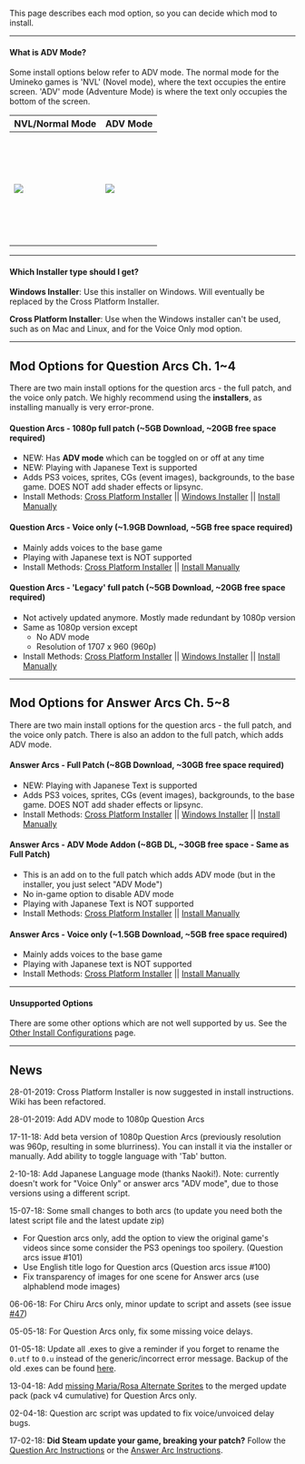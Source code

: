 This page describes each mod option, so you can decide which mod to install.

----

#### What is ADV Mode?

Some install options below refer to ADV mode. The normal mode for the Umineko games is 'NVL' (Novel mode), where the text occupies the entire screen. 'ADV' mode (Adventure Mode)  is where the text only occupies the bottom of the screen.

<table>
<thead>
<tr class="header">
<th>NVL/Normal Mode</th>
<th>ADV Mode</th>
</tr>
</thead>
<tbody>
<td height=200><img src="https://07th-mod.com/wiki/Umineko/img/3.jpg"></td>
<td height=200><img src="https://07th-mod.com/wiki/Umineko/img/4.jpg"></td>
</tbody>
</table>

----
#### Which Installer type should I get?

**Windows Installer**: Use this installer on Windows. Will eventually be replaced by the Cross Platform Installer.

**Cross Platform Installer**: Use when the Windows installer can't be used, such as on Mac and Linux, and for the Voice Only mod option.

----

## Mod Options for Question Arcs Ch. 1~4

There are two main install options for the question arcs - the full patch, and the voice only patch. We highly recommend using the **installers**, as installing manually is very error-prone.

#### Question Arcs - 1080p full patch (~5GB Download, ~20GB free space required)

- NEW: Has **ADV mode** which can be toggled on or off at any time
- NEW: Playing with Japanese Text is supported
- Adds PS3 voices, sprites, CGs (event images), backgrounds, to the base game. DOES NOT add shader effects or lipsync.
- Install Methods: [Cross Platform Installer](../Mod-Installer.md) || [Windows Installer](Umineko-Legacy-Installer.md) || [Install Manually](Umineko-Part-1---Voice-and-Graphics-Patch.md)

#### Question Arcs - Voice only (~1.9GB Download, ~5GB free space required)

- Mainly adds voices to the base game
- Playing with Japanese text is NOT supported
- Install Methods:  [Cross Platform Installer](../Mod-Installer.md) || [Install Manually](Umineko-Part-1.1---Voices-only-Patch.md)

#### Question Arcs - 'Legacy' full patch (~5GB Download, ~20GB free space required)

- Not actively updated anymore. Mostly made redundant by 1080p version
- Same as 1080p version except
    - No ADV mode
    - Resolution of 1707 x 960 (960p)
- Install Methods:  [Cross Platform Installer](../Mod-Installer.md) || [Windows Installer](Umineko-Legacy-Installer.md) || [Install Manually](Umineko-Part-1---Voice-and-Graphics-Patch.md)

----

## Mod Options for Answer Arcs Ch. 5~8

There are two main install options for the question arcs - the full patch, and the voice only patch. There is also an addon to the full patch, which adds ADV mode.

#### Answer Arcs - Full Patch (~8GB Download, ~30GB free space required)

- NEW: Playing with Japanese Text is supported
- Adds PS3 voices, sprites, CGs (event images), backgrounds, to the base game. DOES NOT add shader effects or lipsync.
- Install Methods:  [Cross Platform Installer](../Mod-Installer.md) || [Windows Installer](Umineko-Legacy-Installer.md) || [Install Manually](Umineko-Part-1---Voice-and-Graphics-Patch.md)

#### Answer Arcs - ADV Mode Addon (~8GB DL, ~30GB free space - Same as Full Patch)

- This is an add on to the full patch which adds ADV mode (but in the installer, you just select "ADV Mode")
- No in-game option to disable ADV mode
- Playing with Japanese Text is NOT supported
- Install Methods:  [Cross Platform Installer](../Mod-Installer.md) || [Install Manually](Umineko-Part-1---Voice-and-Graphics-Patch.md)

#### Answer Arcs - Voice only (~1.5GB Download, ~5GB free space required)

- Mainly adds voices to the base game
- Playing with Japanese text is NOT supported
- Install Methods:  [Cross Platform Installer](../Mod-Installer.md) || [Install Manually](Umineko-Part-1.1---Voices-only-Patch.md)
----

#### Unsupported Options

There are some other options which are not well supported by us. See the [Other Install Configurations](Umineko-Part-2-Other-Install-Configurations.md) page.

----

## News
28-01-2019: Cross Platform Installer is now suggested in install instructions. Wiki has been refactored.

28-01-2019: Add ADV mode to 1080p Question Arcs

17-11-18: Add beta version of 1080p Question Arcs (previously resolution was 960p, resulting in some blurriness). You can install it via the installer or manually. Add ability to toggle language with 'Tab' button.

2-10-18: Add Japanese Language mode (thanks Naoki!). Note: currently doesn't work for "Voice Only" or answer arcs "ADV mode", due to those versions using a different script.

15-07-18: Some small changes to both arcs (to update you need both the latest script file and the latest update zip)
- For Question arcs only, add the option to view the original game's videos since some consider the PS3 openings too spoilery. (Question arcs issue #101)
- Use English title logo for Question arcs (Question arcs issue #100)
- Fix transparency of images for one scene for Answer arcs (use alphablend mode images)

06-06-18: For Chiru Arcs only, minor update to script and assets (see issue [#47](https://github.com/07th-mod/umineko-answer/issues/47))

05-05-18: For Question Arcs only, fix some missing voice delays.

01-05-18: Update all .exes to give a reminder if you forget to rename the `0.utf` to `0.u` instead of the generic/incorrect error message. Backup of the old .exes can be found [here](https://github.com/07th-mod/resources/releases/download/Beato/umineko_exe_backup_2018-05-01.7z).

13-04-18: Add [missing Maria/Rosa Alternate Sprites](https://github.com/07th-mod/umineko-question/issues/93) to the merged update pack (pack v4 cumulative) for Question Arcs only.

02-04-18: Question arc script was updated to fix voice/unvoiced delay bugs.

17-02-18: **Did Steam update your game, breaking your patch?** Follow the [Question Arc Instructions](https://github.com/07th-mod/umineko-question#warning---steam-updates) or the [Answer Arc Instructions](https://github.com/07th-mod/umineko-answer#warning---steam-updates). 